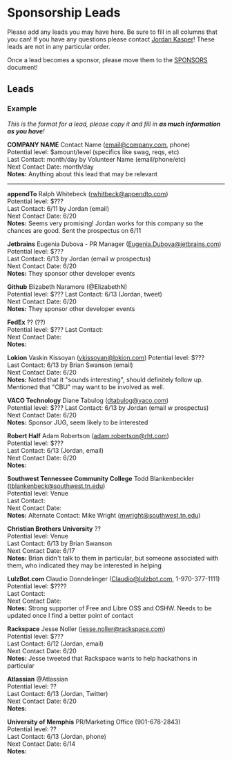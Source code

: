 Sponsorship Leads
====

Please add any leads you may have here. Be sure to fill in all columns that you can! If you have any questions please contact [Jordan Kasper](http://twitter.com/jakerella)! These leads are not in any particular order.

Once a lead becomes a sponsor, please move them to the [SPONSORS](https://github.com/HackMemphis/HM-Planning/blob/master/sponsorships/sponsors.md) document!

## Leads

### Example

_This is the format for a lead, please copy it and fill in __as much information as you have__!_
    
__COMPANY NAME__ Contact Name (email@company.com, phone)  
Potential level: $amount/level (specifics like swag, reqs, etc)  
Last Contact: month/day by Volunteer Name (email/phone/etc)  
Next Contact Date: month/day  
__Notes:__ Anything about this lead that may be relevant

---

__appendTo__ Ralph Whitebeck (rwhitbeck@appendto.com)  
Potential level: $???  
Last Contact: 6/11 by Jordan (email)  
Next Contact Date: 6/20  
__Notes:__ Seems very promising! Jordan works for this company so the chances are good. Sent the prospectus on 6/11

__Jetbrains__ Eugenia Dubova - PR Manager (Eugenia.Dubova@jetbrains.com)  
Potential level: $???  
Last Contact: 6/13 by Jordan (email w prospectus)  
Next Contact Date: 6/20  
__Notes:__ They sponsor other developer events

__Github__ Elizabeth Naramore (@ElizabethN)  
Potential level: $???
Last Contact: 6/13 (Jordan, tweet)  
Next Contact Date: 6/20  
__Notes:__ They sponsor other developer events

__FedEx__ ?? (??)    
Potential level: $???
Last Contact:  
Next Contact Date:  
__Notes:__ 

__Lokion__ Vaskin Kissoyan (vkissoyan@lokion.com)
Potential level: $???  
Last Contact: 6/13 by Brian Swanson (email)  
Next Contact Date:  6/20  
__Notes:__  Noted that it "sounds interesting", should definitely follow up. Mentioned that "CBU" may want to be involved as well.

__VACO Technology__ Diane Tabulog (dtabulog@vaco.com)    
Potential level: $???
Last Contact: 6/13 by Jordan (email w prospectus)  
Next Contact Date: 6/20  
__Notes:__ Sponsor JUG, seem likely to be interested

__Robert Half__ Adam Robertson (adam.robertson@rht.com)    
Potential level: $???  
Last Contact: 6/13 (Jordan, email)  
Next Contact Date: 6/20  
__Notes:__  

__Southwest Tennessee Community College__ Todd Blankenbeckler (tblankenbeck@southwest.tn.edu)    
Potential level: Venue  
Last Contact:  
Next Contact Date:  
__Notes:__  Alternate Contact: Mike Wright (mwright@southwest.tn.edu) 

__Christian Brothers University__ ??  
Potential level: Venue  
Last Contact: 6/13 by Brian Swanson  
Next Contact Date: 6/17  
__Notes:__ Brian didn't talk to them in particular, but someone associated with them, who indicated they may be interested in helping

__LulzBot.com__ Claudio Donndelinger (Claudio@lulzbot.com, 1-970-377-1111)  
Potential level: $????  
Last Contact:  
Next Contact Date:  
__Notes:__ Strong supporter of Free and Libre OSS and OSHW. Needs to be updated once I find a better point of contact

__Rackspace__ Jesse Noller (jesse.noller@rackspace.com)  
Potential level: $???  
Last Contact: 6/12 (Jordan, email)  
Next Contact Date: 6/20  
__Notes:__ Jesse tweeted that Rackspace wants to help hackathons in particular

__Atlassian__ @Atlassian  
Potential level: ??  
Last Contact: 6/13 (Jordan, Twitter)  
Next Contact Date: 6/20  
__Notes:__ 

__University of Memphis__ PR/Marketing Office (901-678-2843)  
Potential level: ??  
Last Contact: 6/13 (Jordan, phone)  
Next Contact Date: 6/14  
__Notes:__ 

